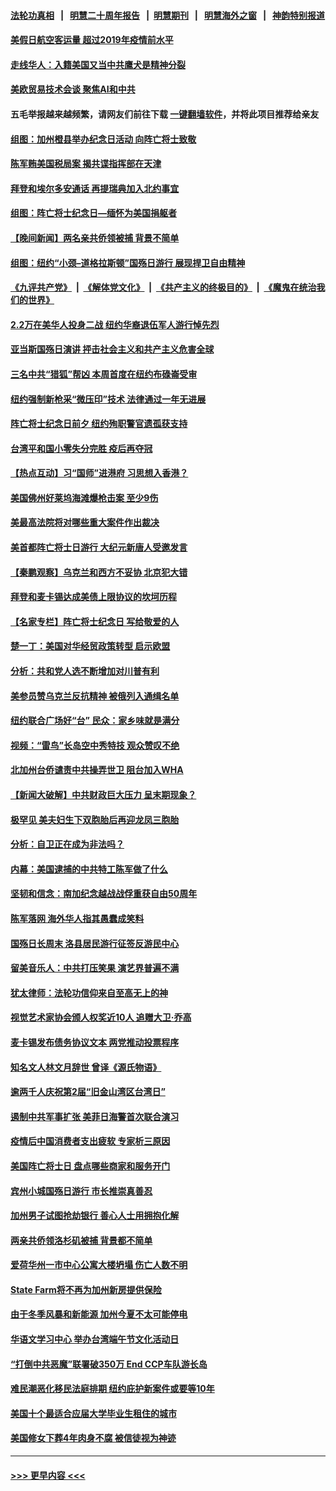 #### [法轮功真相](https://github.com/gfw-breaker/truth/blob/master/README.md?t=0) &nbsp;&nbsp;|&nbsp;&nbsp; [明慧二十周年报告](https://github.com/gfw-breaker/mh-reports/blob/master/README.md?t=0) &nbsp;&nbsp;|&nbsp;&nbsp;[明慧期刊](https://github.com/gfw-breaker/mh-qikan) &nbsp;&nbsp;|&nbsp;&nbsp; [明慧海外之窗](https://github.com/gfw-breaker/mh-news/blob/master/README.md?t=0) &nbsp;&nbsp;|&nbsp;&nbsp; [神韵特别报道](https://github.com/gfw-breaker/mh-news/blob/master/shenyun.md?t=0)
#### [美假日航空客运量 超过2019年疫情前水平](../pages/nsc412/n14006772.md?t=05310043) 
#### [走线华人：入籍美国又当中共鹰犬是精神分裂](../pages/nsc412/n14006281.md?t=05310043) 
#### [美欧贸易技术会谈 聚焦AI和中共](../pages/nsc412/n14006766.md?t=05310043) 
#### 五毛举报越来越频繁，请网友们前往下载 [一键翻墙软件](https://github.com/gfw-breaker/ssr-accounts)，并将此项目推荐给亲友
#### [组图：加州橙县举办纪念日活动 向阵亡将士致敬](../pages/nsc412/n14006441.md?t=05310043) 
#### [陈军贿美国税局案 揭共谍指挥部在天津](../pages/nsc412/n14006432.md?t=05310043) 
#### [拜登和埃尔多安通话 再提瑞典加入北约事宜](../pages/nsc412/n14006641.md?t=05310043) 
#### [组图：阵亡将士纪念日—缅怀为美国捐躯者](../pages/nsc412/n14006206.md?t=05310043) 
#### [【晚间新闻】两名亲共侨领被捕 背景不简单](../pages/nsc412/n14006123.md?t=05310043) 
#### [组图：纽约“小颈–道格拉斯顿”国殇日游行 展现捍卫自由精神](../pages/nsc412/n14006392.md?t=05310043) 
#### [《九评共产党》](https://github.com/begood0513/9ping.md/blob/master/README.md) &nbsp;|&nbsp; [《解体党文化》](../../../../jtdwh.md/blob/master/README.md)  &nbsp;|&nbsp; [《共产主义的终极目的》](../../../../gczydzjmd.md/blob/master/README.md) &nbsp;|&nbsp; [《魔鬼在统治我们的世界》](../../../../mgztzwmdsj.md/blob/master/README.md) 
#### [2.2万在美华人投身二战 纽约华裔退伍军人游行悼先烈](../pages/nsc412/n14006374.md?t=05310043) 
#### [亚当斯国殇日演讲 抨击社会主义和共产主义危害全球](../pages/nsc412/n14006290.md?t=05310043) 
#### [三名中共“猎狐”帮凶 本周首度在纽约布碌崙受审](../pages/nsc412/n14006372.md?t=05310043) 
#### [纽约强制新枪采“微压印”技术 法律通过一年无进展](../pages/nsc412/n14006286.md?t=05310043) 
#### [阵亡将士纪念日前夕 纽约殉职警官遗孤获支持](../pages/nsc412/n14006288.md?t=05310043) 
#### [台湾平和国小零失分完胜 疫后再夺冠](../pages/nsc412/n14006367.md?t=05310043) 
#### [【热点互动】习“国师”进港府 习思想入香港？](../pages/nsc412/n14006201.md?t=05310043) 
#### [美国佛州好莱坞海滩爆枪击案 至少9伤](../pages/nsc412/n14006266.md?t=05310043) 
#### [美最高法院将对哪些重大案件作出裁决](../pages/nsc412/n14006212.md?t=05310043) 
#### [美首都阵亡将士日游行 大纪元新唐人受邀发言](../pages/nsc412/n14006247.md?t=05310043) 
#### [【秦鹏观察】乌克兰和西方不妥协 北京犯大错](../pages/nsc412/n14006185.md?t=05310043) 
#### [拜登和麦卡锡达成美债上限协议的坎坷历程](../pages/nsc412/n14006103.md?t=05310043) 
#### [【名家专栏】阵亡将士纪念日 写给敬爱的人](../pages/nsc412/n14006082.md?t=05310043) 
#### [楚一丁：美国对华经贸政策转型 启示欧盟](../pages/nsc412/n14005464.md?t=05310043) 
#### [分析：共和党人选不断增加对川普有利](../pages/nsc412/n14006128.md?t=05310043) 
#### [美参员赞乌克兰反抗精神 被俄列入通缉名单](../pages/nsc412/n14005948.md?t=05310043) 
#### [纽约联合广场好“台” 民众：家乡味就是满分](../pages/nsc412/n14005677.md?t=05310043) 
#### [视频：“雷鸟”长岛空中秀特技 观众赞叹不绝](../pages/nsc412/n14005688.md?t=05310043) 
#### [北加州台侨谴责中共操弄世卫 阻台加入WHA](../pages/nsc412/n14005702.md?t=05310043) 
#### [【新闻大破解】中共财政巨大压力 呈末期现象？](../pages/nsc412/n14006032.md?t=05310043) 
#### [极罕见 美夫妇生下双胞胎后再迎龙凤三胞胎](../pages/nsc412/n14005717.md?t=05310043) 
#### [分析：自卫正在成为非法吗？](../pages/nsc412/n14005833.md?t=05310043) 
#### [内幕：美国逮捕的中共特工陈军做了什么](../pages/nsc412/n14006061.md?t=05310043) 
#### [坚韧和信念：南加纪念越战战俘重获自由50周年](../pages/nsc412/n14004835.md?t=05310043) 
#### [陈军落网 海外华人指其愚蠢成笑料](../pages/nsc412/n14006111.md?t=05310043) 
#### [国殇日长周末 洛县居民游行征签反游民中心](../pages/nsc412/n14005130.md?t=05310043) 
#### [留美音乐人：中共打压笑果 演艺界普遍不满](../pages/nsc412/n14005567.md?t=05310043) 
#### [犹太律师：法轮功信仰来自至高无上的神](../pages/nsc412/n14005864.md?t=05310043) 
#### [视觉艺术家协会颁人权奖近10人 追赠大卫‧乔高](../pages/nsc412/n14005653.md?t=05310043) 
#### [麦卡锡发布债务协议文本 两党推动投票程序](../pages/nsc412/n14006006.md?t=05310043) 
#### [知名文人林文月辞世 曾译《源氏物语》](../pages/nsc412/n14005775.md?t=05310043) 
#### [逾两千人庆祝第2届“旧金山湾区台湾日”](../pages/nsc412/n14005770.md?t=05310043) 
#### [遏制中共军事扩张 美菲日海警首次联合演习](../pages/nsc412/n14005888.md?t=05310043) 
#### [疫情后中国消费者支出疲软 专家析三原因](../pages/nsc412/n14005919.md?t=05310043) 
#### [美国阵亡将士日 盘点哪些商家和服务开门](../pages/nsc412/n14005894.md?t=05310043) 
#### [宾州小城国殇日游行 市长推崇真善忍](../pages/nsc412/n14005890.md?t=05310043) 
#### [加州男子试图抢劫银行 善心人士用拥抱化解](../pages/nsc412/n14005760.md?t=05310043) 
#### [两亲共侨领洛杉矶被捕 背景都不简单](../pages/nsc412/n14005675.md?t=05310043) 
#### [爱荷华州一市中心公寓大楼坍塌 伤亡人数不明](../pages/nsc412/n14005768.md?t=05310043) 
#### [State Farm将不再为加州新房提供保险](../pages/nsc412/n14005777.md?t=05310043) 
#### [由于冬季风暴和新能源 加州今夏不太可能停电](../pages/nsc412/n14005767.md?t=05310043) 
#### [华语文学习中心 举办台湾端午节文化活动日](../pages/nsc412/n14005757.md?t=05310043) 
#### [“打倒中共恶魔”联署破350万 End CCP车队游长岛](../pages/nsc412/n14005625.md?t=05310043) 
#### [难民潮恶化移民法庭排期 纽约庇护新案件或要等10年](../pages/nsc412/n14005623.md?t=05310043) 
#### [美国十个最适合应届大学毕业生租住的城市](../pages/nsc412/n14005505.md?t=05310043) 
#### [美国修女下葬4年肉身不腐 被信徒视为神迹](../pages/nsc412/n14005612.md?t=05310043) 

----
#### [ >>> 更早内容 <<< ](../indexes/nsc412-earlier.md)
